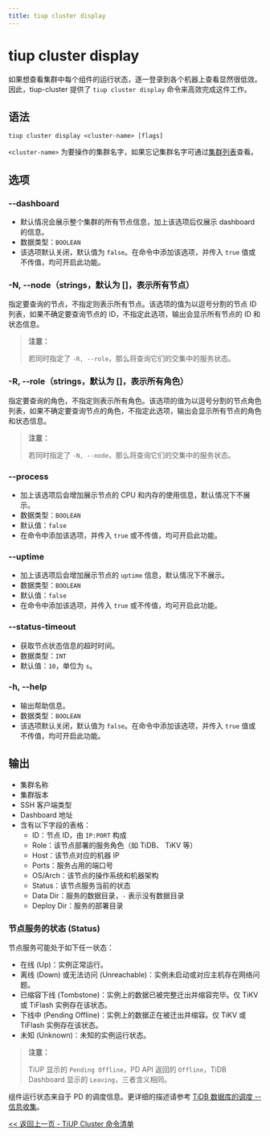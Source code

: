 ```yaml
---
title: tiup cluster display
---
```


# tiup cluster display

如果想查看集群中每个组件的运行状态，逐一登录到各个机器上查看显然很低效。因此，tiup-cluster 提供了 `tiup cluster display` 命令来高效完成这件工作。

## 语法

```shell
tiup cluster display <cluster-name> [flags]
```

`<cluster-name>` 为要操作的集群名字，如果忘记集群名字可通过[集群列表](/tiup/tiup-component-cluster-list.md)查看。

## 选项

### --dashboard

- 默认情况会展示整个集群的所有节点信息，加上该选项后仅展示 dashboard 的信息。
- 数据类型：`BOOLEAN`
- 该选项默认关闭，默认值为 `false`。在命令中添加该选项，并传入 `true` 值或不传值，均可开启此功能。

### -N, --node（strings，默认为 []，表示所有节点）

指定要查询的节点，不指定则表示所有节点。该选项的值为以逗号分割的节点 ID 列表，如果不确定要查询节点的 ID，不指定此选项，输出会显示所有节点的 ID 和状态信息。

> **注意：**
>
> 若同时指定了 `-R, --role`，那么将查询它们的交集中的服务状态。

### -R, --role（strings，默认为 []，表示所有角色）

指定要查询的角色，不指定则表示所有角色。该选项的值为以逗号分割的节点角色列表，如果不确定要查询节点的角色，不指定此选项，输出会显示所有节点的角色和状态信息。

> **注意：**
>
> 若同时指定了 `-N, --node`，那么将查询它们的交集中的服务状态。

### --process

- 加上该选项后会增加展示节点的 CPU 和内存的使用信息，默认情况下不展示。
- 数据类型：`BOOLEAN`
- 默认值：`false`
- 在命令中添加该选项，并传入 `true` 或不传值，均可开启此功能。

### --uptime

- 加上该选项后会增加展示节点的 `uptime` 信息，默认情况下不展示。
- 数据类型：`BOOLEAN`
- 默认值：`false`
- 在命令中添加该选项，并传入 `true` 或不传值，均可开启此功能。

### --status-timeout

- 获取节点状态信息的超时时间。
- 数据类型：`INT`
- 默认值：`10`，单位为 `s`。

### -h, --help

- 输出帮助信息。
- 数据类型：`BOOLEAN`
- 该选项默认关闭，默认值为 `false`。在命令中添加该选项，并传入 `true` 值或不传值，均可开启此功能。

## 输出

- 集群名称
- 集群版本
- SSH 客户端类型
- Dashboard 地址
- 含有以下字段的表格：
    - ID：节点 ID，由 `IP:PORT` 构成
    - Role：该节点部署的服务角色（如 TiDB、 TiKV 等）
    - Host：该节点对应的机器 IP
    - Ports：服务占用的端口号
    - OS/Arch：该节点的操作系统和机器架构
    - Status：该节点服务当前的状态
    - Data Dir：服务的数据目录，`-` 表示没有数据目录
    - Deploy Dir：服务的部署目录

### 节点服务的状态 (Status)

节点服务可能处于如下任一状态：

- 在线 (Up)：实例正常运行。
- 离线 (Down) 或无法访问 (Unreachable)：实例未启动或对应主机存在网络问题。
- 已缩容下线 (Tombstone)：实例上的数据已被完整迁出并缩容完毕。仅 TiKV 或 TiFlash 实例存在该状态。
- 下线中 (Pending Offline)：实例上的数据正在被迁出并缩容。仅 TiKV 或 TiFlash 实例存在该状态。
- 未知 (Unknown)：未知的实例运行状态。

> **注意：**
>
> TiUP 显示的 `Pending Offline`，PD API 返回的 `Offline`，TiDB Dashboard 显示的 `Leaving`，三者含义相同。

组件运行状态来自于 PD 的调度信息。更详细的描述请参考 [TiDB 数据库的调度 -- 信息收集](/tidb-scheduling.md#信息收集)。

[<< 返回上一页 - TiUP Cluster 命令清单](/tiup/tiup-component-cluster.md#命令清单)
